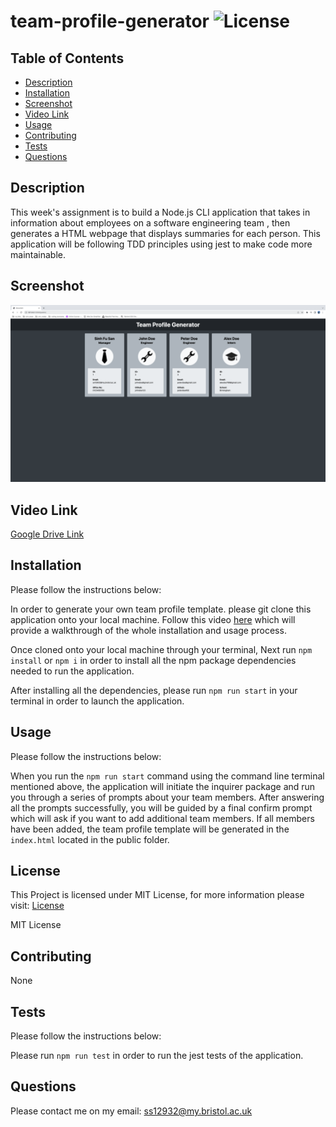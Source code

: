 # team-profile-generator ![License](https://img.shields.io/static/v1?label=License&message=MIT&color=green)

## Table of Contents

- [Description](#description)
- [Installation](#installation)
- [Screenshot](#screenshot)
- [Video Link](#video-link)
- [Usage](#usage)
- [Contributing](#contributing)
- [Tests](#tests)
- [Questions](#questions)

## Description

This week's assignment is to build a Node.js CLI application that takes in information about employees on a software engineering team , then generates a HTML webpage that displays summaries for each person. This application will be following TDD principles using jest to make code more maintainable.

## Screenshot

![Team Profile Screenshot](./public/assets/img/team-profile.png)

## Video Link

[Google Drive Link](https://drive.google.com/file/d/1F-501QDxXzUq190WRqA6hEuaJwT8y5Iz/view)

## Installation

Please follow the instructions below:

In order to generate your own team profile template. please git clone this application onto your local machine. Follow this video [here](https://drive.google.com/file/d/1F-501QDxXzUq190WRqA6hEuaJwT8y5Iz/view) which will provide a walkthrough of the whole installation and usage process.

Once cloned onto your local machine through your terminal, Next run `npm install` or `npm i` in order to install all the npm package dependencies needed to run the application.

After installing all the dependencies, please run `npm run start` in your terminal in order to launch the application.

## Usage

Please follow the instructions below:

When you run the `npm run start` command using the command line terminal mentioned above, the application will initiate the inquirer package and run you through a series of prompts about your team members. After answering all the prompts successfully, you will be guided by a final confirm prompt which will ask if you want to add additional team members. If all members have been added, the team profile template will be generated in the `index.html` located in the public folder.

## License

This Project is licensed under MIT License, for more information please visit: [License](https://choosealicense.com/licenses/mit/)

MIT License

## Contributing

None

## Tests

Please follow the instructions below:

Please run `npm run test` in order to run the jest tests of the application.

## Questions

Please contact me on my email: ss12932@my.bristol.ac.uk
